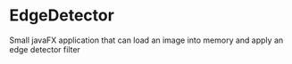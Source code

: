 # EdgeDetector
Small javaFX application that can load an image into memory and apply an edge detector filter

